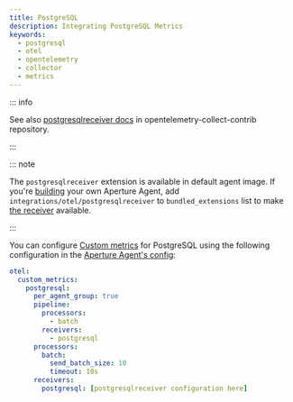 ```yaml
---
title: PostgreSQL
description: Integrating PostgreSQL Metrics
keywords:
  - postgresql
  - otel
  - opentelemetry
  - collector
  - metrics
---
```


::: info

See also [postgresqlreceiver docs][receiver] in opentelemetry-collect-contrib
repository.

:::

::: note

The `postgresqlreceiver` extension is available in default agent image. If
you're [building][build] your own Aperture Agent, add
`integrations/otel/postgresqlreceiver` to `bundled_extensions` list to make [the
receiver][receiver] available.

:::

You can configure [Custom metrics][custom-metrics] for PostgreSQL using the
following configuration in the [Aperture Agent's config][agent-config]:

```yaml
otel:
  custom_metrics:
    postgresql:
      per_agent_group: true
      pipeline:
        processors:
          - batch
        receivers:
          - postgresql
      processors:
        batch:
          send_batch_size: 10
          timeout: 10s
      receivers:
        postgresql: [postgresqlreceiver configuration here]
```

[build]: /reference/aperturectl/build/agent/agent.md
[receiver]:
  https://github.com/open-telemetry/opentelemetry-collector-contrib/tree/main/receiver/postgresqlreceiver
[custom-metrics]: /reference/configuration/agent.md#custom-metrics-config
[agent-config]: /reference/configuration/agent.md#agent-o-t-e-l-config
